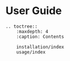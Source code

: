 # User Guide
```eval_rst
.. toctree::
    :maxdepth: 4
    :caption: Contents

    installation/index
    usage/index
```